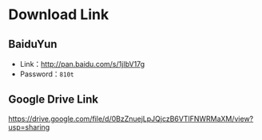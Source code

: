 # Download Link

## BaiduYun
- Link：http://pan.baidu.com/s/1jIbV17g
- Password：`810t`

## Google Drive Link
https://drive.google.com/file/d/0BzZnuejLpJQjczB6VTlFNWRMaXM/view?usp=sharing
